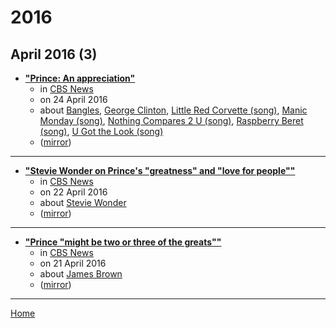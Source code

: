 # 2016

## April 2016 (3)

 - [**"Prince: An appreciation"**](https://www.cbsnews.com/news/prince-an-appreciation/)
    - in [CBS News](https://www.cbsnews.com/)
    - on 24 April 2016
    - about [Bangles](../../topics/bangles/index.md), [George Clinton](../../topics/george-clinton/index.md), [Little Red Corvette (song)](../../topics/song/little-red-corvette/index.md), [Manic Monday (song)](../../topics/song/manic-monday/index.md), [Nothing Compares 2 U (song)](../../topics/song/nothing-compares-2-u/index.md), [Raspberry Beret (song)](../../topics/song/raspberry-beret/index.md), [U Got the Look (song)](../../topics/song/u-got-the-look/index.md)
    - ([mirror](https://web.archive.org/web/*/https://www.cbsnews.com/news/prince-an-appreciation/))

----

 - [**"Stevie Wonder on Prince's "greatness" and "love for people""**](https://www.cbsnews.com/news/stevie-wonder-remembers-prince/)
    - in [CBS News](https://www.cbsnews.com/)
    - on 22 April 2016
    - about [Stevie Wonder](../../topics/stevie-wonder/index.md)
    - ([mirror](https://web.archive.org/web/*/https://www.cbsnews.com/news/stevie-wonder-remembers-prince/))

----

 - [**"Prince "might be two or three of the greats""**](https://www.cbsnews.com/news/prince-dead-might-be-two-or-three-of-the-greats/)
    - in [CBS News](https://www.cbsnews.com/)
    - on 21 April 2016
    - about [James Brown](../../topics/james-brown/index.md)
    - ([mirror](https://web.archive.org/web/*/https://www.cbsnews.com/news/prince-dead-might-be-two-or-three-of-the-greats/))

----

[Home](../index.md)
